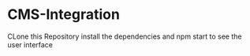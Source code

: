 # CMS-Integration

CLone this Repository install the dependencies and npm start to see the user interface
